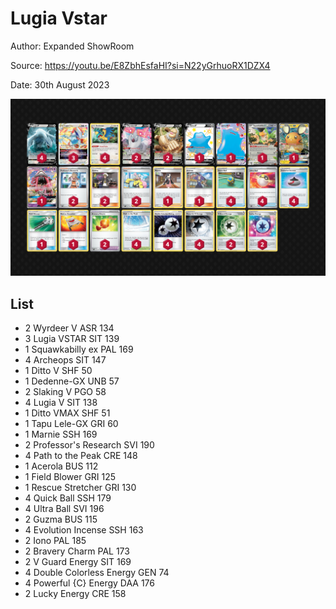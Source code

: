 # Lugia Vstar

Author: Expanded ShowRoom

Source: <https://youtu.be/E8ZbhEsfaHI?si=N22yGrhuoRX1DZX4>

Date: 30th August 2023

![decklist](../../images/OBF/Lugia%20Vstar/2-%20Lugia%20Vstar.png)

## List

* 2 Wyrdeer V ASR 134
* 3 Lugia VSTAR SIT 139
* 1 Squawkabilly ex PAL 169
* 4 Archeops SIT 147
* 1 Ditto V SHF 50
* 1 Dedenne-GX UNB 57
* 2 Slaking V PGO 58
* 4 Lugia V SIT 138
* 1 Ditto VMAX SHF 51
* 1 Tapu Lele-GX GRI 60
* 1 Marnie SSH 169
* 2 Professor's Research SVI 190
* 4 Path to the Peak CRE 148
* 1 Acerola BUS 112
* 1 Field Blower GRI 125
* 1 Rescue Stretcher GRI 130
* 4 Quick Ball SSH 179
* 4 Ultra Ball SVI 196
* 2 Guzma BUS 115
* 4 Evolution Incense SSH 163
* 2 Iono PAL 185
* 2 Bravery Charm PAL 173
* 2 V Guard Energy SIT 169
* 4 Double Colorless Energy GEN 74
* 4 Powerful {C} Energy DAA 176
* 2 Lucky Energy CRE 158
